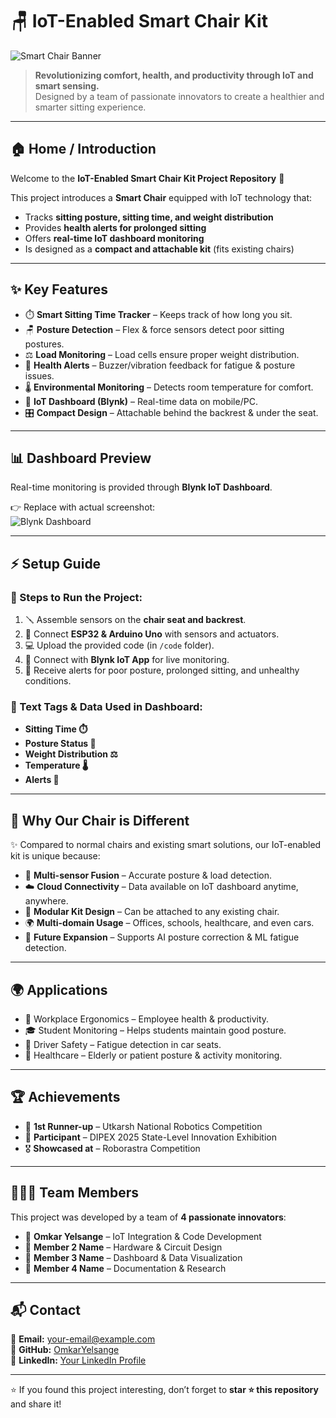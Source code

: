 <!-- Banner / Hero Section -->
# 🪑 IoT-Enabled Smart Chair Kit  

![Smart Chair Banner](https://via.placeholder.com/1200x400.png?text=IoT+Enabled+Smart+Chair+Kit)  

> **Revolutionizing comfort, health, and productivity through IoT and smart sensing.**  
> Designed by a team of passionate innovators to create a healthier and smarter sitting experience.  

---

## 🏠 Home / Introduction  

Welcome to the **IoT-Enabled Smart Chair Kit Project Repository** 🎉  

This project introduces a **Smart Chair** equipped with IoT technology that:  
- Tracks **sitting posture, sitting time, and weight distribution**  
- Provides **health alerts for prolonged sitting**  
- Offers **real-time IoT dashboard monitoring**  
- Is designed as a **compact and attachable kit** (fits existing chairs)  

---

## ✨ Key Features  

- ⏱️ **Smart Sitting Time Tracker** – Keeps track of how long you sit.  
- 🪑 **Posture Detection** – Flex & force sensors detect poor sitting postures.  
- ⚖️ **Load Monitoring** – Load cells ensure proper weight distribution.  
- 🚨 **Health Alerts** – Buzzer/vibration feedback for fatigue & posture issues.  
- 🌡️ **Environmental Monitoring** – Detects room temperature for comfort.  
- 📲 **IoT Dashboard (Blynk)** – Real-time data on mobile/PC.  
- 🎛️ **Compact Design** – Attachable behind the backrest & under the seat.  

---

## 📊 Dashboard Preview  

Real-time monitoring is provided through **Blynk IoT Dashboard**.  

👉 Replace with actual screenshot:  
![Blynk Dashboard](https://via.placeholder.com/1000x500.png?text=Blynk+IoT+Dashboard+Preview)  

---

## ⚡ Setup Guide  

### 🔧 Steps to Run the Project:  
1. 🪛 Assemble sensors on the **chair seat and backrest**.  
2. 🔗 Connect **ESP32 & Arduino Uno** with sensors and actuators.  
3. 💻 Upload the provided code (in `/code` folder).  
4. 📱 Connect with **Blynk IoT App** for live monitoring.  
5. 🚨 Receive alerts for poor posture, prolonged sitting, and unhealthy conditions.  

### 📌 Text Tags & Data Used in Dashboard:  
- **Sitting Time ⏱️**  
- **Posture Status 🧍**  
- **Weight Distribution ⚖️**  
- **Temperature 🌡️**  
- **Alerts 🚨**  

---

## 🔑 Why Our Chair is Different  

✨ Compared to normal chairs and existing smart solutions, our IoT-enabled kit is unique because:  
- 🧩 **Multi-sensor Fusion** – Accurate posture & load detection.  
- ☁️ **Cloud Connectivity** – Data available on IoT dashboard anytime, anywhere.  
- 🔧 **Modular Kit Design** – Can be attached to any existing chair.  
- 🌍 **Multi-domain Usage** – Offices, schools, healthcare, and even cars.  
- 🤖 **Future Expansion** – Supports AI posture correction & ML fatigue detection.  

---

## 🌍 Applications  

- 🏢 Workplace Ergonomics – Employee health & productivity.  
- 🎓 Student Monitoring – Helps students maintain good posture.  
- 🚗 Driver Safety – Fatigue detection in car seats.  
- 🏥 Healthcare – Elderly or patient posture & activity monitoring.  

---

## 🏆 Achievements  

- 🥈 **1st Runner-up** – Utkarsh National Robotics Competition  
- 🏅 **Participant** – DIPEX 2025 State-Level Innovation Exhibition  
- 🎖️ **Showcased at** – Roborastra Competition  

---

## 👨‍👩‍👦 Team Members  

This project was developed by a team of **4 passionate innovators**:  

- 👤 **Omkar Yelsange** – IoT Integration & Code Development  
- 👤 **Member 2 Name** – Hardware & Circuit Design  
- 👤 **Member 3 Name** – Dashboard & Data Visualization  
- 👤 **Member 4 Name** – Documentation & Research  

---

## 📬 Contact  

📧 **Email:** [your-email@example.com](mailto:your-email@example.com)  
🔗 **GitHub:** [OmkarYelsange](https://github.com/OmkarYelsange)  
💼 **LinkedIn:** [Your LinkedIn Profile](https://linkedin.com/in/your-linkedin)  

---

⭐ If you found this project interesting, don’t forget to **star ⭐ this repository** and share it!  
